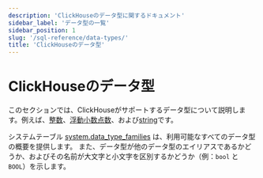 ```yaml
---
description: 'ClickHouseのデータ型に関するドキュメント'
sidebar_label: 'データ型の一覧'
sidebar_position: 1
slug: '/sql-reference/data-types/'
title: 'ClickHouseのデータ型'
---
```





# ClickHouseのデータ型

このセクションでは、ClickHouseがサポートするデータ型について説明します。例えば、[整数](int-uint.md)、[浮動小数点数](float.md)、および[string](string.md)です。

システムテーブル [system.data_type_families](/operations/system-tables/data_type_families) は、利用可能なすべてのデータ型の概要を提供します。
また、データ型が他のデータ型のエイリアスであるかどうか、およびその名前が大文字と小文字を区別するかどうか（例：`bool` と `BOOL`）を示します。
